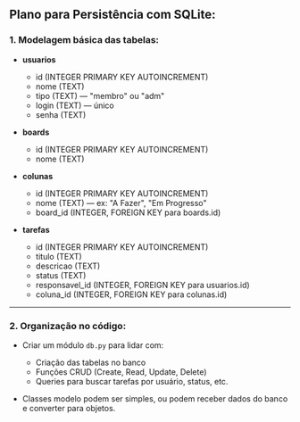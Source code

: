 ## Plano para Persistência com SQLite:

### 1. Modelagem básica das tabelas:

* **usuarios**

  * id (INTEGER PRIMARY KEY AUTOINCREMENT)
  * nome (TEXT)
  * tipo (TEXT) — "membro" ou "adm"
  * login (TEXT) — único
  * senha (TEXT)

* **boards**

  * id (INTEGER PRIMARY KEY AUTOINCREMENT)
  * nome (TEXT)

* **colunas**

  * id (INTEGER PRIMARY KEY AUTOINCREMENT)
  * nome (TEXT) — ex: "A Fazer", "Em Progresso"
  * board\_id (INTEGER, FOREIGN KEY para boards.id)

* **tarefas**

  * id (INTEGER PRIMARY KEY AUTOINCREMENT)
  * titulo (TEXT)
  * descricao (TEXT)
  * status (TEXT)
  * responsavel\_id (INTEGER, FOREIGN KEY para usuarios.id)
  * coluna\_id (INTEGER, FOREIGN KEY para colunas.id)

---

### 2. Organização no código:

* Criar um módulo `db.py` para lidar com:

  * Criação das tabelas no banco
  * Funções CRUD (Create, Read, Update, Delete)
  * Queries para buscar tarefas por usuário, status, etc.

* Classes modelo podem ser simples, ou podem receber dados do banco e converter para objetos.
